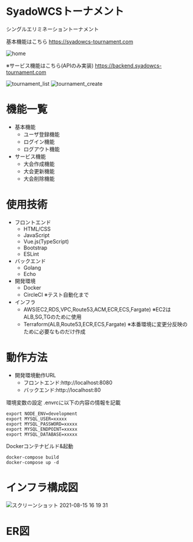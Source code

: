 # SyadoWCSトーナメント

シングルエリミネーショントーナメント

基本機能はこちら
https://syadowcs-tournament.com

![home](https://user-images.githubusercontent.com/8272683/129481464-a7c1ab38-aa16-469c-b08d-13d3aaece422.png)

※サービス機能はこちら(APIのみ実装)
https://backend.syadowcs-tournament.com

![tournament_list](https://user-images.githubusercontent.com/8272683/129481515-fdd439b1-d83e-40cc-ac15-d96d0d0a38bb.png)
![tournament_create](https://user-images.githubusercontent.com/8272683/129481519-58c7dd61-afba-42c5-8346-8b50b6a89b3e.png)

# 機能一覧
- 基本機能
  - ユーザ登録機能
  - ログイン機能
  - ログアウト機能
- サービス機能
  - 大会作成機能
  - 大会更新機能
  - 大会削除機能

# 使用技術
- フロントエンド
  - HTML/CSS
  - JavaScript
  - Vue.js(TypeScript)
  - Bootstrap
  - ESLint
- バックエンド
  - Golang
  - Echo
- 開発環境
  - Docker
  - CircleCI ※テスト自動化まで
- インフラ
  - AWS(EC2,RDS,VPC,Route53,ACM,ECR,ECS,Fargate) ※EC2はALB,SG,TGのために使用
  - Terraform(ALB,Route53,ECR,ECS,Fargate) ※本番環境に変更分反映のために必要なものだけ作成

# 動作方法

- 開発環境動作URL
  - フロントエンド:http://localhost:8080
  - バックエンド:http://localhost:80

環境変数の設定
.envrcに以下の内容の情報を記載
```
export NODE_ENV=development
export MYSQL_USER=xxxxx
export MYSQL_PASSWORD=xxxxx
export MYSQL_ENDPOINT=xxxxx
export MYSQL_DATABASE=xxxxx
```
Dockerコンテナビルド&起動
```
docker-compose build
docker-compose up -d
```

# インフラ構成図
![スクリーンショット 2021-08-15 16 19 31](https://user-images.githubusercontent.com/8272683/129470462-4dcdb8da-9a64-433e-bc44-a7419a443ed9.png)

# ER図
